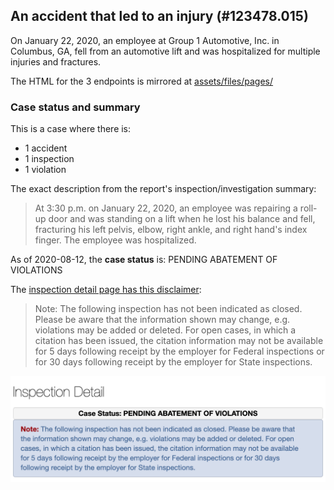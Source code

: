 ## An accident that led to an injury (#123478.015)

On January 22, 2020, an employee at Group 1 Automotive, Inc. in Columbus, GA, fell from an automotive lift and was hospitalized for multiple injuries and fractures.

The HTML for the 3 endpoints is mirrored at [assets/files/pages/](assets/files/pages/)

### Case status and summary

This is a case where there is:

- 1 accident
- 1 inspection
- 1 violation


The exact description from the report's inspection/investigation summary:

> At 3:30 p.m. on January 22, 2020, an employee was repairing a roll-up door and was standing on a lift when he lost his balance and fell, fracturing his left pelvis, elbow, right ankle, and right hand's index finger. The employee was hospitalized.


As of 2020-08-12, the **case status** is: PENDING ABATEMENT OF VIOLATIONS

The [inspection detail page has this disclaimer](https://www.osha.gov/pls/imis/establishment.inspection_detail?id=1458614.015):

> Note: The following inspection has not been indicated as closed. Please be aware that the information shown may change, e.g. violations may be added or deleted. For open cases, in which a citation has been issued, the citation information may not be available for 5 days following receipt by the employer for Federal inspections or for 30 days following receipt by the employer for State inspections.

<a href="https://www.osha.gov/pls/imis/establishment.inspection_detail?id=1458614.015">
<img src="assets/images/inspection-detail-case-status-pending-abatement-disclaimer.png
" alt="">
</a>

